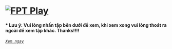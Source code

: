 # [![FPT Play](https://user-images.githubusercontent.com/75318518/141979460-cfc56a6d-0e38-4e25-8aad-80c6620a1996.png)](https://admin1509.github.io/fptplay.vn/)

#### * Lưu ý: Vui lòng nhấn tập bên dưới để xem, khi xem xong vui lòng thoát ra ngoài để xem tập khác. Thanks!!!!

###### [`Xem ngay`]()
